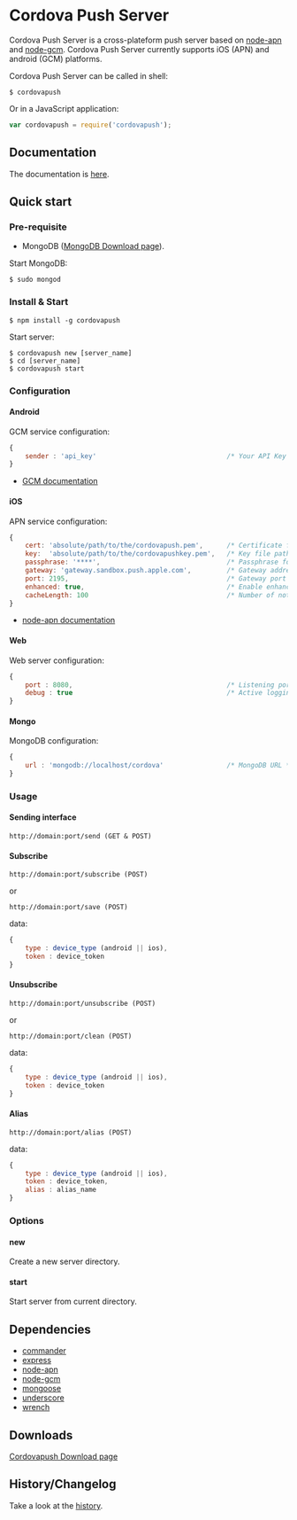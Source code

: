 # Cordova Push Server

Cordova Push Server is a cross-plateform push server based on [node-apn](https://github.com/argon/node-apn) and [node-gcm](https://github.com/ToothlessGear/node-gcm). Cordova Push Server currently supports iOS (APN) and android (GCM) platforms.

Cordova Push Server can be called in shell:
```shell
$ cordovapush
```

Or in a JavaScript application:
```js
var cordovapush = require('cordovapush');
```


## Documentation

The documentation is [here](server/docs).

## Quick start

### Pre-requisite

+ MongoDB ([MongoDB Download page](http://www.mongodb.org/downloads)).

Start MongoDB:
```shell
$ sudo mongod
```

### Install & Start

```shell
$ npm install -g cordovapush
```

Start server:

```shell
$ cordovapush new [server_name]
$ cd [server_name]
$ cordovapush start
```


### Configuration

#### Android

GCM service configuration:
```js
{
	sender : 'api_key'                                 /* Your API Key */
}
```
  + [GCM documentation](http://developer.android.com/guide/google/gcm/gs.html)

#### iOS

APN service configuration:
```js
{
	cert: 'absolute/path/to/the/cordovapush.pem',      /* Certificate file path */
	key:  'absolute/path/to/the/cordovapushkey.pem',   /* Key file path */
	passphrase: '****',                                /* Passphrase for the Key file */
	gateway: 'gateway.sandbox.push.apple.com',         /* Gateway address */
	port: 2195,                                        /* Gateway port */
	enhanced: true,                                    /* Enable enhanced format */
	cacheLength: 100                                   /* Number of notifications to cache */
}
```
  + [node-apn documentation](https://github.com/argon/node-apn#connecting)

#### Web

Web server configuration:
```js
{
	port : 8080,                                       /* Listening port */
	debug : true                                       /* Active logging request mode */
}
```

#### Mongo

MongoDB configuration:
```js
{
	url : 'mongodb://localhost/cordova'                /* MongoDB URL */
}
```

### Usage

#### Sending interface

```
http://domain:port/send (GET & POST)
```

#### Subscribe

```
http://domain:port/subscribe (POST)
```

or


```
http://domain:port/save (POST)
```

data:
```js
{
	type : device_type (android || ios),
	token : device_token
}
```

#### Unsubscribe

```
http://domain:port/unsubscribe (POST)
```

or


```
http://domain:port/clean (POST)
```

data:
```js
{
	type : device_type (android || ios),
	token : device_token
}
```

#### Alias

```
http://domain:port/alias (POST)
```

data:
```js
{
	type : device_type (android || ios),
	token : device_token,
	alias : alias_name
}
```

### Options

#### new

Create a new server directory.

#### start

Start server from current directory.

## Dependencies

  * [commander](https://github.com/visionmedia/commander.js)
  * [express](https://github.com/visionmedia/express)
  * [node-apn](https://github.com/argon/node-apn)
  * [node-gcm](https://github.com/ToothlessGear/node-gcm)
  * [mongoose](https://github.com/LearnBoost/mongoose)
  * [underscore](https://github.com/documentcloud/underscore)
  * [wrench](https://github.com/ryanmcgrath/wrench-js)

## Downloads
[Cordovapush Download page](https://github.com/smile-mobile/cordovapush/downloads)

## History/Changelog

Take a look at the [history](https://github.com/smile-mobile/cordovapush/blob/master/server/HISTORY.md).
